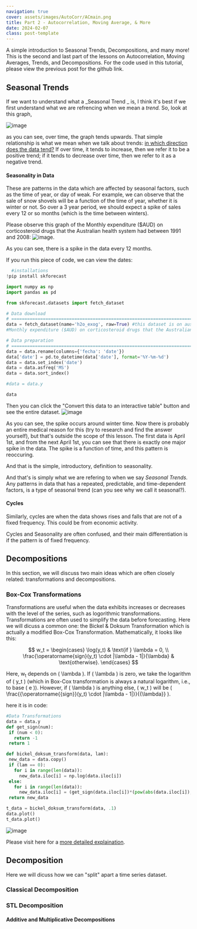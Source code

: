 ```yaml
---
navigation: true
cover: assets/images/AutoCorr/ACmain.png
title: Part 2 - Autocorrelation, Moving Average, & More
date: 2024-02-07
class: post-template
---
```


A simple introduction to Seasonal Trends, Decompositions, and many more! This is the second and last part of the lessons on Autocorrelation, Moving Averages, Trends, and Decompositions. For the code used in this tutorial, please view the previous post for the github link. 


## Seasonal Trends

If we want to understand what a _Seasonal Trend _ is, I think it's best if we first understand what we are refrencing when we mean a _trend._ So, look at this graph, 

![image](https://github.com/user-attachments/assets/e5a7cd20-7f87-4778-8ac0-a9a151f86df0)

as you can see, over time, the graph tends upwards. That simple relationship is what we mean when we talk about trends: <u>in which direction does the data tend?</u> If over time, it tends to increase, then we refer it to be a positive trend; if it tends to decrease over time, then we refer to it as a negative trend.

#### Seasonality in Data

These are patterns in the data which are affected by seasonal factors, such as the time of year, or day of weak. For example, we can observe that the sale of snow shovels will be a function of the time of year, whether it is winter or not. So over a 3 year period, we should expect a spike of sales every 12 or so months (which is the time between winters). 

Please observe this graph of the Monthly expenditure ($AUD) on corticosteroid drugs that the Australian health system had between 1991 and 2008: ![image](https://github.com/burakayy7/blog/assets/120507146/b79a4fc8-d835-491c-a551-c69c2fb192a2).

As you can see, there is a spike in the data every 12 months. 

If you run this piece of code, we can view the dates:
```python
  #installations
!pip install skforecast

import numpy as np
import pandas as pd

from skforecast.datasets import fetch_dataset

# Data download
# ==============================================================================
data = fetch_dataset(name='h2o_exog', raw=True) #this dataset is on australian health system, from 1991 to 2008. This is from Hyndman (2023) fpp3
#Monthly expenditure ($AUD) on corticosteroid drugs that the Australian health system had between 1991 and 2008. Two additional variables (exog_1, exog_2) are simulated.

# Data preparation
# ==============================================================================
data = data.rename(columns={'fecha': 'date'})
data['date'] = pd.to_datetime(data['date'], format='%Y-%m-%d')
data = data.set_index('date')
data = data.asfreq('MS')
data = data.sort_index()

#data = data.y

data
```
Then you can click the "Convert this data to an interactive table" button and see the entire dataset.
![image](https://github.com/user-attachments/assets/18b20d7d-ae68-4dbb-8748-3955b6d24741)

As you can see, the spike occurs around winter time. Now there is probably an entire medical reason for this (try to research and find the answer yourself), but that's outside the scope of this lesson. The first data is April 1st, and from the next April 1st, you can see that there is exactly one major spike in the data. The spike is a function of time, and this pattern is reoccuring. 

And that is the simple, introductory, definition to seasonality. 

And that's is simply what we are refering to when we say _Seasonal Trends._ Any patterns in data that has a repeated, predictable, and time-dependent factors, is a type of seasonal trend (can you see why we call it seasonal?).



#### Cycles

Similarly, cycles are when the data shows rises and falls that are not of a fixed frequency. This could be from economic activity. 

Cycles and Seasonality are often confused, and their main differentiation is if the pattern is of fixed frequency. 


## Decompositions

In this section, we will discuss two main ideas which are often closely related: transformations and decompositions. 

### Box-Cox Transformations

Transformations are useful when the data exhibits increases or decreases with the level of the series, such as logorithmic transformations. Transformations are often used to simplify the data before forecasting. Here we will dicuss a common one: the Bickel & Doksum Transformation which is actually a modified Box-Cox Transformation. Mathematically, it looks like this:

$$
w_t =
\begin{cases}
    \log(y_t) & \text{if } \lambda = 0, \\
    \frac{\operatorname{sign}(y_t) \cdot |\lambda - 1|}{\lambda} & \text{otherwise}.
\end{cases}
$$

Here, w<sub>t</sub> depends on \( \lambda \). If \( \lambda \) is zero, we take the logarithm of \( y_t \) (which in Box-Cox transformation is always a natural logarithm, i.e., to base \( e \)). However, if \( \lambda \) is anything else, \( w_t \) will be \( \frac{{\operatorname{{sign}}(y_t) \cdot |\lambda - 1|}}{{\lambda}} \).


here it is in code:
 ```python
#Data Transformations
data = data.y
def get_sign(num):
  if (num < 0):
    return -1
  return 1

def bickel_doksum_transform(data, lam):
  new_data = data.copy()
  if (lam == 0):
    for i in range(len(data)):
      new_data.iloc[i] = np.log(data.iloc[i])
  else:
    for i in range(len(data)):
      new_data.iloc[i] = (get_sign(data.iloc[i])*(pow(abs(data.iloc[i]), lam)-1))/lam
  return new_data

t_data = bickel_doksum_transform(data, .1)
data.plot()
t_data.plot()
```
![image](https://github.com/user-attachments/assets/8e8b38b4-1aa0-4a4e-bae7-eaba83952ea4)


Please visit here for a [more detailed explaination](https://otexts.com/fpp3/transformations.html).

## Decomposition

Here we will dicuss how we can "split" apart a time series dataset.

### Classical Decomposition


### STL Decomposition



#### Additive and Multiplicative Decompositions
